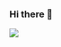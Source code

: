 ### Hi there 👋

<img src="https://github-readme-stats-eight-theta.vercel.app/api/top-langs/?username=pablodsantos&layout=compact&langs_count=8&theme=cobalt&include_all_commits=true&count_private=true"/>
